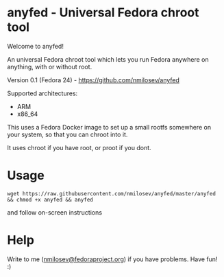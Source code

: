 # anyfed - Universal Fedora chroot tool

Welcome to anyfed!

An universal Fedora chroot tool which lets you run Fedora anywhere on anything, with or without root.

Version 0.1 (Fedora 24) - https://github.com/nmilosev/anyfed

Supported architectures:
- ARM
- x86_64

This uses a Fedora Docker image to set up a small rootfs somewhere on your system, so that you can chroot into it.

It uses chroot if you have root, or proot if you dont.

# Usage

```
wget https://raw.githubusercontent.com/nmilosev/anyfed/master/anyfed && chmod +x anyfed && anyfed
```

and follow on-screen instructions

# Help

Write to me (nmilosev@fedoraproject.org) if you have problems. Have fun! :)